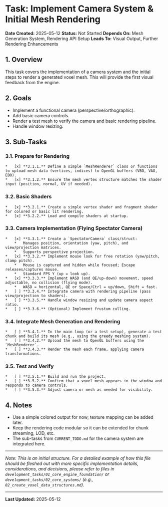 # Task: Implement Camera System & Initial Mesh Rendering

**Date Created:** 2025-05-12
**Status:** Not Started
**Depends On:** Mesh Generation System, Rendering API Setup
**Leads To:** Visual Output, Further Rendering Enhancements

## 1. Overview
This task covers the implementation of a camera system and the initial steps to render a generated voxel mesh. This will provide the first visual feedback from the engine.

## 2. Goals
*   Implement a functional camera (perspective/orthographic).
*   Add basic camera controls.
*   Render a test mesh to verify the camera and basic rendering pipeline.
*   Handle window resizing.

## 3. Sub-Tasks

### 3.1. Prepare for Rendering
    *   [x] **3.1.1.** Define a simple `MeshRenderer` class or functions to upload mesh data (vertices, indices) to OpenGL buffers (VBO, VAO, EBO).
    *   [x] **3.1.2.** Ensure the mesh vertex structure matches the shader input (position, normal, UV if needed).

### 3.2. Basic Shaders
    *   [x] **3.2.1.** Create a simple vertex shader and fragment shader for colored or basic lit rendering.
    *   [x] **3.2.2.** Load and compile shaders at startup.

### 3.3. Camera Implementation (Flying Spectator Camera)
    *   [x] **3.3.1.** Create a `SpectatorCamera` class/struct:
        *   Manages position, orientation (yaw, pitch), and view/projection matrices.
        *   Supports perspective projection.
    *   [x] **3.3.2.** Implement mouse look for free rotation (yaw/pitch, clamp pitch).
        *   Mouse is captured and hidden while focused; Escape releases/captures mouse.
        *   Standard FPS Y (up = look up).
    *   [x] **3.3.3.** Implement WASD (and QE/up-down) movement, speed adjustable, no collision (flying mode).
        *   WASD = horizontal, QE or Space/Ctrl = up/down, Shift = fast.
    *   [ ] **3.3.4.** Integrate camera with rendering pipeline (pass view/projection to shaders).
    *   [ ] **3.3.5.** Handle window resizing and update camera aspect ratio.
    *   [ ] **3.3.6.** (Optional) Implement frustum culling.

### 3.4. Integrate Mesh Generation and Rendering
    *   [ ] **3.4.1.** In the main loop (or a test setup), generate a test chunk and build its mesh (e.g., using the greedy meshing system).
    *   [ ] **3.4.2.** Upload the mesh to OpenGL buffers using the `MeshRenderer`.
    *   [ ] **3.4.3.** Render the mesh each frame, applying camera transformations.

### 3.5. Test and Verify
    *   [ ] **3.5.1.** Build and run the project.
    *   [ ] **3.5.2.** Confirm that a voxel mesh appears in the window and responds to camera controls.
    *   [ ] **3.5.3.** Adjust camera or mesh as needed for visibility.

## 4. Notes
*   Use a simple colored output for now; texture mapping can be added later.
*   Keep the rendering code modular so it can be extended for chunk streaming, LOD, etc.
*   The sub-tasks from `CURRENT_TODO.md` for the camera system are integrated here.

---
*Note: This is an initial structure. For a detailed example of how this file should be fleshed out with more specific implementation details, considerations, and decisions, please refer to files in `development_tasks/01_core_engine_foundation/` or `development_tasks/02_core_systems/` (e.g., `02_create_voxel_data_structures.md`).*

---
**Last Updated:** 2025-05-12
